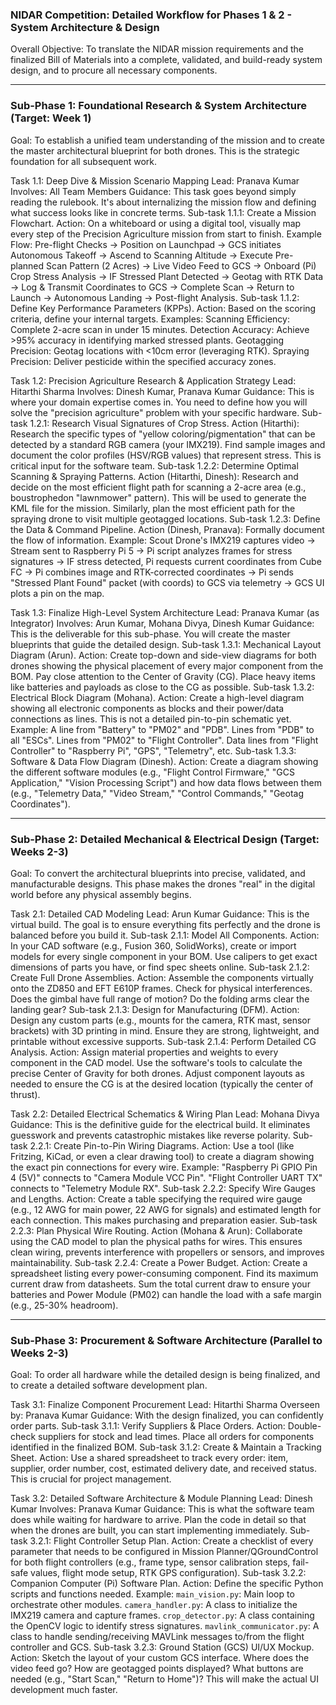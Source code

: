 
### NIDAR Competition: Detailed Workflow for Phases 1 & 2 - System Architecture & Design

Overall Objective: To translate the NIDAR mission requirements and the finalized Bill of Materials into a complete, validated, and build-ready system design, and to procure all necessary components.

---

### Sub-Phase 1: Foundational Research & System Architecture (Target: Week 1)

Goal: To establish a unified team understanding of the mission and to create the master architectural blueprint for both drones. This is the strategic foundation for all subsequent work.

Task 1.1: Deep Dive & Mission Scenario Mapping
   Lead: Pranava Kumar
   Involves: All Team Members
   Guidance: This task goes beyond simply reading the rulebook. It's about internalizing the mission flow and defining what success looks like in concrete terms.
       Sub-task 1.1.1: Create a Mission Flowchart.
           Action: On a whiteboard or using a digital tool, visually map every step of the Precision Agriculture mission from start to finish.
           Example Flow: Pre-flight Checks -> Position on Launchpad -> GCS initiates Autonomous Takeoff -> Ascend to Scanning Altitude -> Execute Pre-planned Scan Pattern (2 Acres) -> Live Video Feed to GCS -> Onboard (Pi) Crop Stress Analysis -> IF Stressed Plant Detected -> Geotag with RTK Data -> Log & Transmit Coordinates to GCS -> Complete Scan -> Return to Launch -> Autonomous Landing -> Post-flight Analysis.
       Sub-task 1.1.2: Define Key Performance Parameters (KPPs).
           Action: Based on the scoring criteria, define your internal targets.
           Examples:
               Scanning Efficiency: Complete 2-acre scan in under 15 minutes.
               Detection Accuracy: Achieve >95% accuracy in identifying marked stressed plants.
               Geotagging Precision: Geotag locations with <10cm error (leveraging RTK).
               Spraying Precision: Deliver pesticide within the specified accuracy zones.

Task 1.2: Precision Agriculture Research & Application Strategy
   Lead: Hitarthi Sharma
   Involves: Dinesh Kumar, Pranava Kumar
   Guidance: This is where your domain expertise comes in. You need to define how you will solve the "precision agriculture" problem with your specific hardware.
       Sub-task 1.2.1: Research Visual Signatures of Crop Stress.
           Action (Hitarthi): Research the specific types of "yellow coloring/pigmentation" that can be detected by a standard RGB camera (your IMX219). Find sample images and document the color profiles (HSV/RGB values) that represent stress. This is critical input for the software team.
       Sub-task 1.2.2: Determine Optimal Scanning & Spraying Patterns.
           Action (Hitarthi, Dinesh): Research and decide on the most efficient flight path for scanning a 2-acre area (e.g., boustrophedon "lawnmower" pattern). This will be used to generate the KML file for the mission. Similarly, plan the most efficient path for the spraying drone to visit multiple geotagged locations.
       Sub-task 1.2.3: Define the Data & Command Pipeline.
           Action (Dinesh, Pranava): Formally document the flow of information.
           Example: Scout Drone's IMX219 captures video -> Stream sent to Raspberry Pi 5 -> Pi script analyzes frames for stress signatures -> IF stress detected, Pi requests current coordinates from Cube FC -> Pi combines image and RTK-corrected coordinates -> Pi sends "Stressed Plant Found" packet (with coords) to GCS via telemetry -> GCS UI plots a pin on the map.

Task 1.3: Finalize High-Level System Architecture
   Lead: Pranava Kumar (as Integrator)
   Involves: Arun Kumar, Mohana Divya, Dinesh Kumar
   Guidance: This is the deliverable for this sub-phase. You will create the master blueprints that guide the detailed design.
       Sub-task 1.3.1: Mechanical Layout Diagram (Arun).
           Action: Create top-down and side-view diagrams for both drones showing the physical placement of every major component from the BOM. Pay close attention to the Center of Gravity (CG). Place heavy items like batteries and payloads as close to the CG as possible.
       Sub-task 1.3.2: Electrical Block Diagram (Mohana).
           Action: Create a high-level diagram showing all electronic components as blocks and their power/data connections as lines. This is not a detailed pin-to-pin schematic yet.
           Example: A line from "Battery" to "PM02" and "PDB". Lines from "PDB" to all "ESCs". Lines from "PM02" to "Flight Controller". Data lines from "Flight Controller" to "Raspberry Pi", "GPS", "Telemetry", etc.
       Sub-task 1.3.3: Software & Data Flow Diagram (Dinesh).
           Action: Create a diagram showing the different software modules (e.g., "Flight Control Firmware," "GCS Application," "Vision Processing Script") and how data flows between them (e.g., "Telemetry Data," "Video Stream," "Control Commands," "Geotag Coordinates").

---

### Sub-Phase 2: Detailed Mechanical & Electrical Design (Target: Weeks 2-3)

Goal: To convert the architectural blueprints into precise, validated, and manufacturable designs. This phase makes the drones "real" in the digital world before any physical assembly begins.

Task 2.1: Detailed CAD Modeling
   Lead: Arun Kumar
   Guidance: This is the virtual build. The goal is to ensure everything fits perfectly and the drone is balanced before you build it.
       Sub-task 2.1.1: Model All Components.
           Action: In your CAD software (e.g., Fusion 360, SolidWorks), create or import models for every single component in your BOM. Use calipers to get exact dimensions of parts you have, or find spec sheets online.
       Sub-task 2.1.2: Create Full Drone Assemblies.
           Action: Assemble the components virtually onto the ZD850 and EFT E610P frames. Check for physical interferences. Does the gimbal have full range of motion? Do the folding arms clear the landing gear?
       Sub-task 2.1.3: Design for Manufacturing (DFM).
           Action: Design any custom parts (e.g., mounts for the camera, RTK mast, sensor brackets) with 3D printing in mind. Ensure they are strong, lightweight, and printable without excessive supports.
       Sub-task 2.1.4: Perform Detailed CG Analysis.
           Action: Assign material properties and weights to every component in the CAD model. Use the software's tools to calculate the precise Center of Gravity for both drones. Adjust component layouts as needed to ensure the CG is at the desired location (typically the center of thrust).

Task 2.2: Detailed Electrical Schematics & Wiring Plan
   Lead: Mohana Divya
   Guidance: This is the definitive guide for the electrical build. It eliminates guesswork and prevents catastrophic mistakes like reverse polarity.
       Sub-task 2.2.1: Create Pin-to-Pin Wiring Diagrams.
           Action: Use a tool (like Fritzing, KiCad, or even a clear drawing tool) to create a diagram showing the exact pin connections for every wire.
           Example: "Raspberry Pi GPIO Pin 4 (5V)" connects to "Camera Module VCC Pin". "Flight Controller UART TX" connects to "Telemetry Module RX".
       Sub-task 2.2.2: Specify Wire Gauges and Lengths.
           Action: Create a table specifying the required wire gauge (e.g., 12 AWG for main power, 22 AWG for signals) and estimated length for each connection. This makes purchasing and preparation easier.
       Sub-task 2.2.3: Plan Physical Wire Routing.
           Action (Mohana & Arun): Collaborate using the CAD model to plan the physical paths for wires. This ensures clean wiring, prevents interference with propellers or sensors, and improves maintainability.
       Sub-task 2.2.4: Create a Power Budget.
           Action: Create a spreadsheet listing every power-consuming component. Find its maximum current draw from datasheets. Sum the total current draw to ensure your batteries and Power Module (PM02) can handle the load with a safe margin (e.g., 25-30% headroom).

---

### Sub-Phase 3: Procurement & Software Architecture (Parallel to Weeks 2-3)

Goal: To order all hardware while the detailed design is being finalized, and to create a detailed software development plan.

Task 3.1: Finalize Component Procurement
   Lead: Hitarthi Sharma
   Overseen by: Pranava Kumar
   Guidance: With the design finalized, you can confidently order parts.
       Sub-task 3.1.1: Verify Suppliers & Place Orders.
           Action: Double-check suppliers for stock and lead times. Place all orders for components identified in the finalized BOM.
       Sub-task 3.1.2: Create & Maintain a Tracking Sheet.
           Action: Use a shared spreadsheet to track every order: item, supplier, order number, cost, estimated delivery date, and received status. This is crucial for project management.

Task 3.2: Detailed Software Architecture & Module Planning
   Lead: Dinesh Kumar
   Involves: Pranava Kumar
   Guidance: This is what the software team does while waiting for hardware to arrive. Plan the code in detail so that when the drones are built, you can start implementing immediately.
       Sub-task 3.2.1: Flight Controller Setup Plan.
           Action: Create a checklist of every parameter that needs to be configured in Mission Planner/QGroundControl for both flight controllers (e.g., frame type, sensor calibration steps, fail-safe values, flight mode setup, RTK GPS configuration).
       Sub-task 3.2.2: Companion Computer (Pi) Software Plan.
           Action: Define the specific Python scripts and functions needed.
           Example:
               `main_vision.py`: Main loop to orchestrate other modules.
               `camera_handler.py`: A class to initialize the IMX219 camera and capture frames.
               `crop_detector.py`: A class containing the OpenCV logic to identify stress signatures.
               `mavlink_communicator.py`: A class to handle sending/receiving MAVLink messages to/from the flight controller and GCS.
       Sub-task 3.2.3: Ground Station (GCS) UI/UX Mockup.
           Action: Sketch the layout of your custom GCS interface. Where does the video feed go? How are geotagged points displayed? What buttons are needed (e.g., "Start Scan," "Return to Home")? This will make the actual UI development much faster.
